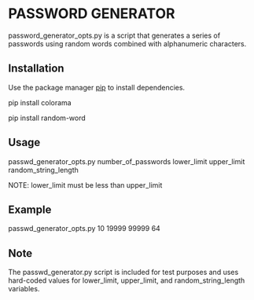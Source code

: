 # PASSWORD GENERATOR 

password_generator_opts.py is a script that generates a series of passwords using random words combined with alphanumeric characters. 

## Installation 

Use the package manager [pip](https://pip.pypa.io/en/stable/) to install dependencies. 

pip install colorama

pip install random-word

## Usage

passwd_generator_opts.py number_of_passwords lower_limit upper_limit random_string_length
                     
NOTE: lower_limit must be less than upper_limit 

## Example 

passwd_generator_opts.py 10 19999 99999 64

## Note

The passwd_generator.py script is included for test purposes and uses hard-coded values for lower_limit, upper_limit, and random_string_length variables. 
